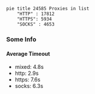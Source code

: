 
```mermaid
pie title 24585 Proxies in list
    "HTTP" : 17812
    "HTTPS": 5934
    "SOCKS" : 4653
```

### Some Info
#### Average Timeout

- mixed: 4.8s
- http: 2.9s
- https: 7.6s
- socks: 6.3s